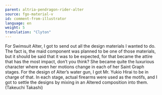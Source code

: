 ```yaml
---
parent: altria-pendragon-rider-alter
source: fgo-material-v
id: comment-from-illustrator
language: en
weight: 5
translation: "Clyton"
---
```


For Swimsuit Alter, I got to send out all the design materials I wanted to do. The fact is, the maid component was planned to be one of those materials, but it should be said that it was to be expected, for that became the attire that has the most impact, don’t you think? She became quite the luxurious character where even her motions change in each of her Saint Graph stages. For the design of Alter’s water gun, I got Mr. Yukio Hirai to be in charge of that. In each stage, actual firearms were used as the motifs, and I got to settle the designs by mixing in an Altered composition into them. (Takeuchi Takashi)
